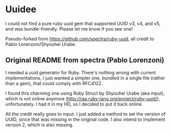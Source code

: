 Uuidee
======

I could not find a pure ruby uuid gem that supported UUID v3, v4, and v5, and was bundle-friendly.  Please let me know if you see one!

Pseudo-forked from https://github.com/spectra/ruby-uuid, all credit to Pablo Lorenzoni/Shyouhei Urabe.


Original README from spectra (Pablo Lorenzoni)
----------------------------------------------

I needed a uuid generator for Ruby. There's nothing wrong with current
implementations, I just wanted a simpler one, bundled in a single file (rather
than a gem), that could comply with RFC4122.

I found this charming one using Ruby Struct by Shyouhei Urabe (aka mput),
which is not online anymore (http://raa.ruby-lang.org/project/ruby-uuid/),
unfortunately. I had it in my HD, so I decided to put it back online.

All the credit really goes to mput. I just added a method to set the version
of UUID, since that was missing in the original code. I also intend to
implement version 2, which is also missing.
